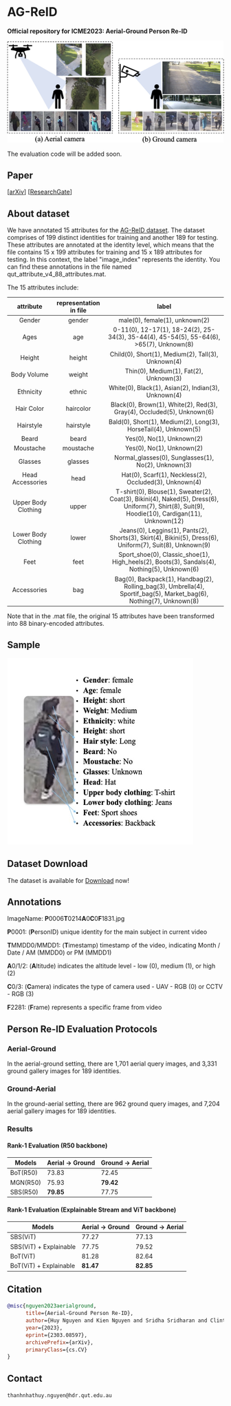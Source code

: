 # AG-ReID

**Official repository for ICME2023: Aerial-Ground Person Re-ID**

![](imgs/samples.jpg)

The evaluation code will be added soon.

## Paper

[[arXiv](https://arxiv.org/abs/2303.08597v3)] [[ResearchGate](https://www.researchgate.net/publication/369266098_Aerial-Ground_Person_Re-ID)]

## About dataset
We have annotated 15 attributes for the [AG-ReID dataset](https://drive.google.com/file/d/1p4pezNgTb681Gi3UcvOHXB5zYMo7qvpY/view?usp=sharing). The dataset comprises of 199 distinct identities for training and another 189 for testing. These attributes are annotated at the identity level, which means that the file contains 15 x 199 attributes for training and 15 x 189 attributes for testing. In this context, the label "image_index" represents the identity. You can find these annotations in the file named qut_attribute_v4_88_attributes.mat.

The 15 attributes include:

| attribute | representation in file | label |
| :----: | :----: | :----: |
| Gender | gender | male(0), female(1), unknown(2) |
| Ages | age | 0-11(0), 12-17(1), 18-24(2), 25-34(3), 35-44(4), 45-54(5), 55-64(6), >65(7), Unknown(8) |
| Height | height | Child(0), Short(1), Medium(2), Tall(3), Unknown(4) |
| Body Volume | weight | Thin(0), Medium(1), Fat(2), Unknown(3) |
| Ethnicity | ethnic | White(0), Black(1), Asian(2), Indian(3), Unknown(4) |
| Hair Color | haircolor | Black(0), Brown(1), White(2), Red(3), Gray(4), Occluded(5), Unknown(6) |
| Hairstyle | hairstyle | Bald(0), Short(1), Medium(2), Long(3), HorseTail(4), Unknown(5) |
| Beard | beard | Yes(0), No(1), Unknown(2) |
| Moustache | moustache | Yes(0), No(1), Unknown(2) |
| Glasses | glasses | Normal_glasses(0), Sunglasses(1), No(2), Unknown(3) |
| Head Accessories | head | Hat(0), Scarf(1), Neckless(2), Occluded(3), Unknown(4) |
| Upper Body Clothing | upper | T-shirt(0), Blouse(1), Sweater(2), Coat(3), Bikini(4), Naked(5), Dress(6), Uniform(7), Shirt(8), Suit(9), Hoodie(10), Cardigan(11), Unknown(12) |
| Lower Body Clothing | lower | Jeans(0), Leggins(1), Pants(2), Shorts(3), Skirt(4), Bikini(5), Dress(6), Uniform(7), Suit(8), Unknown(9) |
| Feet | feet | Sport_shoe(0), Classic_shoe(1), High_heels(2), Boots(3), Sandals(4), Nothing(5), Unknown(6) |
| Accessories | bag | Bag(0), Backpack(1), Handbag(2), Rolling_bag(3), Umbrella(4), Sportif_bag(5), Market_bag(6), Nothing(7), Unknown(8) |

Note that in the .mat file, the original 15 attributes have been transformed into 88 binary-encoded attributes. 

## Sample

![](imgs/sample_image.jpg)

## Dataset Download

The dataset is available for [Download](https://drive.google.com/file/d/1hzieEPlXfjkN3V3XWqI5rAwpF_sCF1K9/view?usp=sharing) now!



## Annotations

ImageName: **P**0006**T**0214**A**0**C**0**F**1831.jpg

**P**0001: (**P**ersonID) unique identity for the main subject in current video

**T**MMDD0/MMDD1: (**T**imestamp) timestamp of the video, indicating Month / Date / AM (MMDD0) or PM (MMDD1)

**A**0/1/2: (**A**ltitude) indicates the altitude level - low (0), medium (1), or high (2)

**C**0/3: (**C**amera) indicates the type of camera used - UAV - RGB (0) or CCTV - RGB (3)

**F**2281: (**F**rame) represents a specific frame from video


## Person Re-ID Evaluation Protocols

### Aerial-Ground

In the aerial-ground setting, there are 1,701 aerial query images, and  3,331 ground gallery images for 189 identities.

### Ground-Aerial

In the ground-aerial setting, there are 962 ground query images, and 7,204 aerial gallery images for 189 identities.

### Results

#### Rank-1 Evaluation (R50 backbone)

| Models   | Aerial &#8594;  Ground | Ground &#8594; Aerial |
|----------|------------------------|-----------------------|
| BoT(R50) | 73.83                  | 72.45                 |
| MGN(R50) | 75.93                  | **79.42**             |
| SBS(R50) | **79.85**              | 77.75                 |

#### Rank-1 Evaluation (Explainable Stream and ViT backbone)

| Models                  | Aerial &#8594; Ground | Ground &#8594; Aerial  |
|-------------------------| ------------------------- | ------------------------- |
| SBS(ViT)                | 77.27                     | 77.13                     |
| SBS(ViT)  +  Explainable | 77.75                     | 79.52                     |
| BoT(ViT)                | 81.28                     | 82.64                     |
| BoT(ViT) + Explainable  | **81.47**                 | **82.85**                 |


## Citation

```bibtex
@misc{nguyen2023aerialground,
      title={Aerial-Ground Person Re-ID}, 
      author={Huy Nguyen and Kien Nguyen and Sridha Sridharan and Clinton Fookes},
      year={2023},
      eprint={2303.08597},
      archivePrefix={arXiv},
      primaryClass={cs.CV}
}
```

## Contact

`thanhnhathuy.nguyen@hdr.qut.edu.au`
